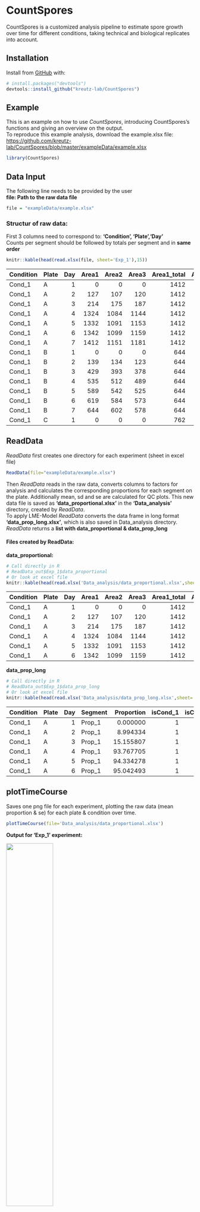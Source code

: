 
<!-- README.md is generated from README.Rmd. Please edit that file -->

# CountSpores

<!-- badges: start -->

<!-- badges: end -->

CountSpores is a customized analysis pipeline to estimate spore growth
over time for different conditions, taking technical and biological
replicates into account.

## Installation

Install from [GitHub](https://github.com/) with:

``` r
# install.packages("devtools")
devtools::install_github("kreutz-lab/CountSpores")
```

## Example

This is an example on how to use *CountSpores*, introducing
CountSpores’s functions and giving an overview on the output.  
To reproduce this example analysis, download the example.xlsx
file:  
<https://github.com/kreutz-lab/CountSpores/blob/master/exampleData/example.xlsx>

``` r
library(CountSpores)
```

## Data Input

The following line needs to be provided by the user  
**file: Path to the raw data file**

``` r
file = "exampleData/example.xlsx"
```

### Structur of raw data:

First 3 columns need to correspond to: **‘Condition’, ‘Plate’,‘Day’**  
Counts per segment should be followed by totals per segment and in
**same
order**

``` r
knitr::kable(head(read.xlsx(file, sheet='Exp_1'),15))
```

| Condition | Plate | Day | Area1 | Area2 | Area3 | Area1\_total | Area2\_total | Area3\_total |
| :-------- | :---- | --: | ----: | ----: | ----: | -----------: | -----------: | -----------: |
| Cond\_1   | A     |   1 |     0 |     0 |     0 |         1412 |         1151 |         1181 |
| Cond\_1   | A     |   2 |   127 |   107 |   120 |         1412 |         1151 |         1181 |
| Cond\_1   | A     |   3 |   214 |   175 |   187 |         1412 |         1151 |         1181 |
| Cond\_1   | A     |   4 |  1324 |  1084 |  1144 |         1412 |         1151 |         1181 |
| Cond\_1   | A     |   5 |  1332 |  1091 |  1153 |         1412 |         1151 |         1181 |
| Cond\_1   | A     |   6 |  1342 |  1099 |  1159 |         1412 |         1151 |         1181 |
| Cond\_1   | A     |   7 |  1412 |  1151 |  1181 |         1412 |         1151 |         1181 |
| Cond\_1   | B     |   1 |     0 |     0 |     0 |          644 |          602 |          578 |
| Cond\_1   | B     |   2 |   139 |   134 |   123 |          644 |          602 |          578 |
| Cond\_1   | B     |   3 |   429 |   393 |   378 |          644 |          602 |          578 |
| Cond\_1   | B     |   4 |   535 |   512 |   489 |          644 |          602 |          578 |
| Cond\_1   | B     |   5 |   589 |   542 |   525 |          644 |          602 |          578 |
| Cond\_1   | B     |   6 |   619 |   584 |   573 |          644 |          602 |          578 |
| Cond\_1   | B     |   7 |   644 |   602 |   578 |          644 |          602 |          578 |
| Cond\_1   | C     |   1 |     0 |     0 |     0 |          762 |          666 |          636 |

## ReadData

*ReadData* first creates one directory for each experiment (sheet in
excel file)  
``` r
ReadData(file="exampleData/example.xlsx")
``` 

Then *ReadData* reads in the raw data, converts columns to factors for
analysis and calculates the corresponding proportions for each segment
on the plate. Additionally mean, sd and se are calculated for QC plots.
This new data file is saved as **‘data\_proportional.xlsx’** in the
**‘Data\_analysis’** directory, created by *ReadData*.  
To apply LME-Model *ReadData* converts the data frame in long format
**‘data\_prop\_long.xlsx’**, which is also saved in Data\_analysis
directory.  
*ReadData* returns a **list with data\_proportional & data\_prop\_long**

#### Files created by ReadData:

**data\_proportional:**

``` r
# Call directly in R
# ReadData_out$Exp_1$data_proportional
# Or look at excel file
knitr::kable(head(read.xlsx('Data_analysis/data_proportional.xlsx',sheet='Exp_1')))
```

| Condition | Plate | Day | Area1 | Area2 | Area3 | Area1\_total | Area2\_total | Area3\_total |   Prop\_1 |   Prop\_2 |  Prop\_3 |      Mean |        sd |        se | plot\_ID |
| :-------- | :---- | --: | ----: | ----: | ----: | -----------: | -----------: | -----------: | --------: | --------: | -------: | --------: | --------: | --------: | :------- |
| Cond\_1   | A     |   1 |     0 |     0 |     0 |         1412 |         1151 |         1181 |  0.000000 |  0.000000 |  0.00000 |  0.000000 | 0.0000000 | 0.0000000 | Cond\_1A |
| Cond\_1   | A     |   2 |   127 |   107 |   120 |         1412 |         1151 |         1181 |  8.994334 |  9.296264 | 10.16088 |  9.483826 | 0.6054686 | 0.3495675 | Cond\_1A |
| Cond\_1   | A     |   3 |   214 |   175 |   187 |         1412 |         1151 |         1181 | 15.155807 | 15.204170 | 15.83404 | 15.398006 | 0.3783895 | 0.2184633 | Cond\_1A |
| Cond\_1   | A     |   4 |  1324 |  1084 |  1144 |         1412 |         1151 |         1181 | 93.767705 | 94.178975 | 96.86706 | 94.937914 | 1.6832986 | 0.9718529 | Cond\_1A |
| Cond\_1   | A     |   5 |  1332 |  1091 |  1153 |         1412 |         1151 |         1181 | 94.334278 | 94.787142 | 97.62913 | 95.583516 | 1.7859642 | 1.0311269 | Cond\_1A |
| Cond\_1   | A     |   6 |  1342 |  1099 |  1159 |         1412 |         1151 |         1181 | 95.042493 | 95.482189 | 98.13717 | 96.220618 | 1.6742811 | 0.9666466 | Cond\_1A |

**data\_prop\_long**

``` r
# Call directly in R
# ReadData_out$Exp_1$data_prop_long
# Or look at excel file
knitr::kable(head(read.xlsx('Data_analysis/data_prop_long.xlsx',sheet='Exp_1')))
```

| Condition | Plate | Day | Segment | Proportion | isCond\_1 | isCond\_2 | isCond\_3 | isCond\_4 | isCond\_5 |
| :-------- | :---- | --: | :------ | ---------: | --------: | --------: | --------: | --------: | --------: |
| Cond\_1   | A     |   1 | Prop\_1 |   0.000000 |         1 |         0 |         0 |         0 |         0 |
| Cond\_1   | A     |   2 | Prop\_1 |   8.994334 |         1 |         0 |         0 |         0 |         0 |
| Cond\_1   | A     |   3 | Prop\_1 |  15.155807 |         1 |         0 |         0 |         0 |         0 |
| Cond\_1   | A     |   4 | Prop\_1 |  93.767705 |         1 |         0 |         0 |         0 |         0 |
| Cond\_1   | A     |   5 | Prop\_1 |  94.334278 |         1 |         0 |         0 |         0 |         0 |
| Cond\_1   | A     |   6 | Prop\_1 |  95.042493 |         1 |         0 |         0 |         0 |         0 |

## plotTimeCourse

Saves one png file for each experiment, plotting the raw data (mean
proportion & se) for each plate & condition over time.

``` r
plotTimeCourse(file='Data_analysis/data_proportional.xlsx')
```

**Output for ‘Exp\_1’ experiment:**

<img src="Exp_1/Exp_1_timecourse.png" width="50%" />

## plotMeanSE

Saves one png file for each experiment, plotting the raw data (se over
mean proportion) for each condition.

``` r
plotMeanSE(file='Data_analysis/data_proportional.xlsx')
```

**Output for ‘Exp\_1’ experiment:**

<img src="Exp_1/Exp_1_mean_se.png" width="50%" />

## runANOVA

Applies lme-models and runs ANOVA for each experiment separately and
returns results.  
**results.txt**: Complete collection lme-model & ANOVA results  
**summary\_results.xlsx**: Summarized results for lme-model and ANOVA

``` r
runANOVA_out = runANOVA(file='Data_analysis/data_prop_long.xlsx')
```

**results.txt for ‘Exp\_1’ experiment:**

``` r
cat(readLines('Exp_1/results.txt',80), sep='\n')
*** Results for Exp_1  ***



------------------------------------ 
 *** Take Cond_1 as intercept ***

Linear mixed model fit by REML. t-tests use Satterthwaite's method [
lmerModLmerTest]
Formula: formula
   Data: dat1

REML criterion at convergence: 1934.8

Scaled residuals: 
    Min      1Q  Median      3Q     Max 
-3.8016 -0.4276 -0.0335  0.4719  2.9861 

Random effects:
 Groups         Name        Variance Std.Dev.
 Plate:isCond_2 (Intercept) 435.07   20.858  
 Plate:isCond_3 (Intercept) 217.95   14.763  
 Plate:isCond_4 (Intercept) 180.30   13.428  
 Plate:isCond_5 (Intercept) 138.97   11.788  
 Residual                    90.53    9.515  
Number of obs: 279, groups:  
Plate:isCond_2, 6; Plate:isCond_3, 6; Plate:isCond_4, 6; Plate:isCond_5, 6

Fixed effects:
                 Estimate Std. Error         df t value Pr(>|t|)    
(Intercept)     3.784e-11  1.828e+01  8.361e+00   0.000   1.0000    
Day2            1.098e+01  4.485e+00  2.372e+02   2.447   0.0151 *  
Day3            2.783e+01  4.485e+00  2.372e+02   6.205 2.42e-09 ***
Day4            6.204e+01  4.485e+00  2.372e+02  13.832  < 2e-16 ***
Day5            7.812e+01  4.485e+00  2.372e+02  17.417  < 2e-16 ***
Day6            8.934e+01  4.485e+00  2.372e+02  19.920  < 2e-16 ***
Day7            9.574e+01  4.485e+00  2.372e+02  21.345  < 2e-16 ***
Day2:isCond_21 -2.896e+00  1.761e+01  2.727e+00  -0.164   0.8808    
Day3:isCond_21 -1.059e+01  1.761e+01  2.727e+00  -0.601   0.5940    
Day4:isCond_21 -2.852e+01  1.761e+01  2.727e+00  -1.619   0.2128    
Day5:isCond_21 -2.510e+01  1.761e+01  2.727e+00  -1.425   0.2579    
Day6:isCond_21 -2.165e+01  1.761e+01  2.727e+00  -1.229   0.3144    
Day7:isCond_21 -2.019e+01  1.761e+01  2.727e+00  -1.147   0.3421    
Day2:isCond_31  1.185e+01  1.286e+01  2.649e+00   0.921   0.4329    
Day3:isCond_31  4.862e+01  1.286e+01  2.649e+00   3.780   0.0401 *  
Day4:isCond_31  1.805e+01  1.286e+01  2.649e+00   1.403   0.2663    
Day5:isCond_31  7.910e+00  1.286e+01  2.649e+00   0.615   0.5873    
Day6:isCond_31  6.829e-01  1.286e+01  2.649e+00   0.053   0.9614    
Day7:isCond_31 -2.212e-01  1.286e+01  2.649e+00  -0.017   0.9875    
Day2:isCond_41  6.205e+00  1.185e+01  2.722e+00   0.524   0.6400    
Day3:isCond_41  2.089e+01  1.185e+01  2.722e+00   1.763   0.1853    
Day4:isCond_41  7.726e+00  1.185e+01  2.722e+00   0.652   0.5651    
Day5:isCond_41  5.836e+00  1.185e+01  2.722e+00   0.493   0.6592    
Day6:isCond_41  1.847e+00  1.185e+01  2.722e+00   0.156   0.8869    
Day7:isCond_41 -1.377e+00  1.185e+01  2.722e+00  -0.116   0.9155    
Day2:isCond_51  1.662e+01  1.062e+01  2.867e+00   1.565   0.2197    
Day3:isCond_51  4.742e+01  1.062e+01  2.867e+00   4.466   0.0230 *  
Day4:isCond_51  2.608e+01  1.062e+01  2.867e+00   2.456   0.0951 .  
Day5:isCond_51  1.327e+01  1.062e+01  2.867e+00   1.250   0.3036    
Day6:isCond_51  4.999e+00  1.062e+01  2.867e+00   0.471   0.6713    
Day7:isCond_51  1.323e+00  1.062e+01  2.867e+00   0.125   0.9091    
---
Signif. codes:  0 '***' 0.001 '**' 0.01 '*' 0.05 '.' 0.1 ' ' 1
fit warnings:
fixed-effect model matrix is rank deficient so dropping 4 columns / coefficients
Type III Analysis of Variance Table with Satterthwaite's method
             Sum Sq Mean Sq NumDF   DenDF  F value  Pr(>F)    
Day           81559 13593.1     6 237.203 150.1501 < 2e-16 ***
Day:isCond_2   2181   363.5     6   4.617   4.0157 0.08280 .  
Day:isCond_3   7483  1247.2     6   2.833  13.7766 0.03182 *  
Day:isCond_4   1348   224.7     6   2.662   2.4826 0.26354    
Day:isCond_5   6624  1103.9     6   2.467  12.1940 0.05106 .  
---
Signif. codes:  0 '***' 0.001 '**' 0.01 '*' 0.05 '.' 0.1 ' ' 1


------------------------------------ 
 *** Take Cond_2 as intercept ***

Linear mixed model fit by REML. t-tests use Satterthwaite's method [
```

**Time specific effects on the proportion of sprouted spores in each
condition - again for ‘Exp\_1’
experiment:**

``` r
time_effects = read.xlsx('Exp_1/summary_results.xlsx', sheet='LME-Model_by_time')
options(knitr.kable.NA='')
knitr::kable(head(time_effects, 20))
```

| Analyzing.data.in.sheet.Exp\_1          | X2                 | X3                 | X4                 | X5                 | X6                |
| :-------------------------------------- | :----------------- | :----------------- | :----------------- | :----------------- | :---------------- |
| Testing the difference for time point 2 |                    |                    |                    |                    |                   |
| Estimated difference:                   |                    |                    |                    |                    |                   |
|                                         | isCond\_1          | isCond\_2          | isCond\_3          | isCond\_4          | isCond\_5         |
| isCond\_1                               |                    | \-2.89595810011766 | 11.8487025238273   | 6.20467496489907   | 16.6161591709254  |
| isCond\_2                               | 2.89595810011766   |                    | 14.7446606239474   | 9.10063306501853   | 19.5121172710436  |
| isCond\_3                               | \-11.8487025238273 | \-14.7446606239474 |                    | \-5.64402755893116 | 4.76745664709722  |
| isCond\_4                               | \-6.20467496489907 | \-9.10063306501853 | 5.64402755893116   |                    | 10.4114842060271  |
| isCond\_5                               | \-16.6161591709254 | \-19.5121172710436 | \-4.76745664709722 | \-10.4114842060271 |                   |
| Standard Error (SE):                    |                    |                    |                    |                    |                   |
|                                         | isCond\_1          | isCond\_2          | isCond\_3          | isCond\_4          | isCond\_5         |
| isCond\_1                               |                    | 17.8297089188973   | 12.9984738543308   | 12.2932706491543   | 11.3144543653107  |
| isCond\_2                               | 17.8297089188973   |                    | 10.6846143482118   | 15.8911336815703   | 13.6346297578722  |
| isCond\_3                               | 12.9984738543308   | 10.6846143482118   |                    | 6.97805968460913   | 5.67547184336582  |
| isCond\_4                               | 12.2932706491543   | 15.8911336815703   | 6.97805968460913   |                    | 4.81405877290072  |
| isCond\_5                               | 11.3144543653107   | 13.6346297578722   | 5.67547184336582   | 4.81405877290072   |                   |
| p-values:                               |                    |                    |                    |                    |                   |
|                                         | isCond\_1          | isCond\_2          | isCond\_3          | isCond\_4          | isCond\_5         |
| isCond\_1                               |                    | 0.882874310779013  | 0.429469538782449  | 0.650212392880497  | 0.236144948797773 |
| isCond\_2                               | 0.882874310779013  |                    | 0.255918071937308  | 0.610657854969465  | 0.252533442635442 |
| isCond\_3                               | 0.429469538782449  | 0.255918071937308  |                    | 0.456387735961073  | 0.426414526194604 |

**ANOVA summary for effect on all time points - again for ‘Exp\_1’
experiment:**

``` r
overall_effects = read.xlsx('Exp_1/summary_results.xlsx', sheet='ANOVA_summary')
options(knitr.kable.NA='')
knitr::kable(overall_effects)
```

| Analyzing.data.in.sheet.Exp\_1            | X2                  | X3                  | X4                  | X5                     | X6                     |
| :---------------------------------------- | :------------------ | :------------------ | :------------------ | :--------------------- | :--------------------- |
| Testing for an impact on ALL time points: |                     |                     |                     |                        |                        |
| p-values for ANOVA:                       |                     |                     |                     |                        |                        |
|                                           | isCond\_1           | isCond\_2           | isCond\_3           | isCond\_4              | isCond\_5              |
| isCond\_1                                 |                     | 0.107881043747726   | 0.00578850752296587 | 0.210136332012888      | 0.0140046616361623     |
| isCond\_2                                 | 0.107881043747726   |                     | 0.0124883194039335  | 0.0697032182660105     | 0.00936576232091847    |
| isCond\_3                                 | 0.00578850752296587 | 0.0124883194039335  |                     | 0.088786393871863      | 0.719051606390378      |
| isCond\_4                                 | 0.210136332012888   | 0.0697032182660105  | 0.088786393871863   |                        | 0.00000264804212650744 |
| isCond\_5                                 | 0.0140046616361623  | 0.00936576232091847 | 0.719051606390378   | 0.00000264804212650744 |                        |

## Example code for complete analysis:

``` r

library(CountSpores)

file = "exampleData/example.xlsx"

example_result = runCountSpores(file)
#> Identified experiments:  Exp_1 Exp_2 Exp_3
```

All results from *CountSpores* pipeline are now saved in result folders
as described above.  
For further downstream analysis in *R*, data for analysis and results
from lme-model and ANOVA (stored all together in results.txt) can be
accessed like this:

Access **data\_prop\_long** for **Exp\_1**
experiment

``` r
knitr::kable(head(example_result$ReadData_out$Exp_1$data_prop_long))
```

| Condition | Plate | Day | Segment | Proportion | isCond\_1 | isCond\_2 | isCond\_3 | isCond\_4 | isCond\_5 |
| :-------- | :---- | --: | :------ | ---------: | --------: | --------: | --------: | --------: | --------: |
| Cond\_1   | A     |   1 | Prop\_1 |   0.000000 |         1 |         0 |         0 |         0 |         0 |
| Cond\_1   | A     |   2 | Prop\_1 |   8.994334 |         1 |         0 |         0 |         0 |         0 |
| Cond\_1   | A     |   3 | Prop\_1 |  15.155807 |         1 |         0 |         0 |         0 |         0 |
| Cond\_1   | A     |   4 | Prop\_1 |  93.767705 |         1 |         0 |         0 |         0 |         0 |
| Cond\_1   | A     |   5 | Prop\_1 |  94.334278 |         1 |         0 |         0 |         0 |         0 |
| Cond\_1   | A     |   6 | Prop\_1 |  95.042493 |         1 |         0 |         0 |         0 |         0 |

Access result from **linear mixed effects model** for **Exp\_1**
experiment and **‘Cond\_1’** as reference level

``` r
example_result$runANOVA_out$Exp_1$lme$`Cond_1`
#> Linear mixed model fit by REML ['lmerModLmerTest']
#> Formula: formula
#>    Data: dat1
#> REML criterion at convergence: 1934.784
#> Random effects:
#>  Groups         Name        Std.Dev.
#>  Plate:isCond_2 (Intercept) 20.858  
#>  Plate:isCond_3 (Intercept) 14.763  
#>  Plate:isCond_4 (Intercept) 13.428  
#>  Plate:isCond_5 (Intercept) 11.788  
#>  Residual                    9.515  
#> Number of obs: 279, groups:  
#> Plate:isCond_2, 6; Plate:isCond_3, 6; Plate:isCond_4, 6; Plate:isCond_5, 6
#> Fixed Effects:
#>    (Intercept)            Day2            Day3            Day4            Day5  
#>      3.784e-11       1.098e+01       2.783e+01       6.204e+01       7.812e+01  
#>           Day6            Day7  Day2:isCond_21  Day3:isCond_21  Day4:isCond_21  
#>      8.934e+01       9.574e+01      -2.896e+00      -1.059e+01      -2.852e+01  
#> Day5:isCond_21  Day6:isCond_21  Day7:isCond_21  Day2:isCond_31  Day3:isCond_31  
#>     -2.510e+01      -2.165e+01      -2.019e+01       1.185e+01       4.862e+01  
#> Day4:isCond_31  Day5:isCond_31  Day6:isCond_31  Day7:isCond_31  Day2:isCond_41  
#>      1.805e+01       7.910e+00       6.829e-01      -2.212e-01       6.205e+00  
#> Day3:isCond_41  Day4:isCond_41  Day5:isCond_41  Day6:isCond_41  Day7:isCond_41  
#>      2.089e+01       7.726e+00       5.836e+00       1.847e+00      -1.377e+00  
#> Day2:isCond_51  Day3:isCond_51  Day4:isCond_51  Day5:isCond_51  Day6:isCond_51  
#>      1.662e+01       4.742e+01       2.608e+01       1.327e+01       4.999e+00  
#> Day7:isCond_51  
#>      1.323e+00  
#> fit warnings:
#> fixed-effect model matrix is rank deficient so dropping 4 columns / coefficients
```

Access result from **ANOVA** for **Exp\_1** experiment and **‘Cond\_1’**
as reference level

``` r
example_result$runANOVA_out$Exp_1$anova$`Cond_1`
#> Type III Analysis of Variance Table with Satterthwaite's method
#>              Sum Sq Mean Sq NumDF   DenDF  F value  Pr(>F)    
#> Day           81559 13593.1     6 237.203 150.1501 < 2e-16 ***
#> Day:isCond_2   2181   363.5     6   4.617   4.0157 0.08280 .  
#> Day:isCond_3   7483  1247.2     6   2.833  13.7766 0.03182 *  
#> Day:isCond_4   1348   224.7     6   2.662   2.4826 0.26354    
#> Day:isCond_5   6624  1103.9     6   2.467  12.1940 0.05106 .  
#> ---
#> Signif. codes:  0 '***' 0.001 '**' 0.01 '*' 0.05 '.' 0.1 ' ' 1
```
